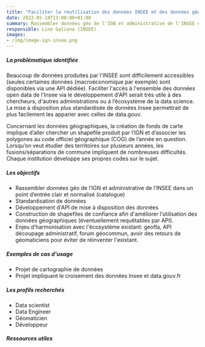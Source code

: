```yaml
---
title: "Faciliter la réutilisation des données INSEE et des données géographiques"
date: 2022-05-18T13:00:00+01:00
summary: Rassembler données géo de l'IGN et administrative de l'INSEE dans un point d'entrée clair et normalisé (catalogue, API, harmonisation)
responsible: Lino Galiana (INSEE)
images: 
- /img/image-ign-insee.png
---
```


##### La problématique identifiée
Beaucoup de données produites par l'INSEE sont difficilement accessibles (seules certaines données (macroéconomique par exemple) sont disponibles via une API dédiée). Faciliter l'accès à l'ensemble des données open data de l'Insee via le développement d'API serait très utile à des chercheurs, d'autres administrations ou à l’écosystème de la data science.
 La mise à disposition plus standardisée de données Insee permettrait de plus facilement les apparier avec celles de data.gouv.
 
Concernant les données géographiques, la création de fonds de carte  implique d’aller chercher un shapefile produit par l’IGN et d’associer les polygones au code officiel géographique (COG) de l’année en question. Lorsqu’on veut étudier des territoires sur plusieurs années, les fusions/séparations de commune impliquent de nombreuses difficultés. Chaque institution développe ses propres codes sur le sujet.

##### Les objectifs 
* Rassembler données géo de l’IGN et administrative de l’INSEE dans un point d’entrée clair et normalisé (catalogue)
* Standardisation de données 
* Développement d'API de mise à disposition des données 
* Construction de shapefiles de confiance afin d'améliorer l’utilisation des données géographiques (éventuellement requêtables par API).
* Enjeu d’harmonisation avec l'écosystème existant: geofla, API découpage administratif, forum géocommun, avoir des retours de géomaticiens pour éviter de réinventer l'existant. 


##### Exemples de cas d'usage
* Projet de cartographie de données 
* Projet impliquant le croisement des données Insee et data.gouv.fr


##### Les profils recherchés
* Data scientist 
* Data Engineer
* Géomaticien
* Développeur 

##### Ressources utiles